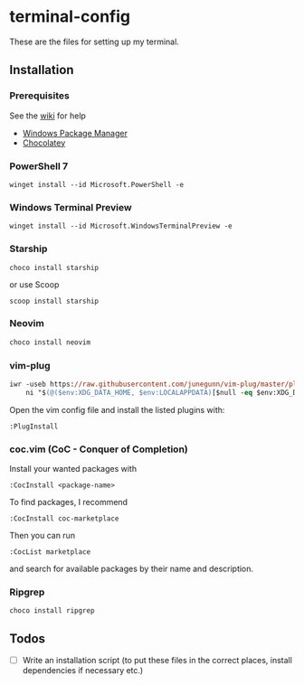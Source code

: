 # terminal-config
These are the files for setting up my terminal.

## Installation
### Prerequisites
See the [wiki](https://github.com/Duckth/dotfiles/wiki/Setting-up-prerequisites) for help
* [Windows Package Manager](https://github.com/microsoft/winget-cli/releases)
* [Chocolatey](https://chocolatey.org/install)

### PowerShell 7
```
winget install --id Microsoft.PowerShell -e
```

### Windows Terminal Preview
```
winget install --id Microsoft.WindowsTerminalPreview -e
```

### Starship
```
choco install starship
```
or use Scoop
```
scoop install starship
```



### Neovim
```ps
choco install neovim
```

### vim-plug
```ps
iwr -useb https://raw.githubusercontent.com/junegunn/vim-plug/master/plug.vim |`
    ni "$(@($env:XDG_DATA_HOME, $env:LOCALAPPDATA)[$null -eq $env:XDG_DATA_HOME])/nvim-data/site/autoload/plug.vim" -Force
```
Open the vim config file and install the listed plugins with:
```
:PlugInstall
```

### coc.vim (CoC - Conquer of Completion)
Install your wanted packages with
```
:CocInstall <package-name>
```
To find packages, I recommend
```
:CocInstall coc-marketplace
```
Then you can run
```
:CocList marketplace
```
and search for available packages by their name and description.

### Ripgrep
```
choco install ripgrep
```

## Todos
- [ ] Write an installation script (to put these files in the correct places, install dependencies if necessary etc.)
